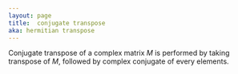 ```yaml
---
layout: page
title:  conjugate transpose
aka: hermitian transpose
---
```

Conjugate transpose of a complex matrix _M_ is performed by taking transpose of
_M_, followed by complex conjugate of every elements.
